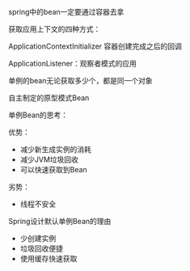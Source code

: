 spring中的bean一定要通过容器去拿



获取应用上下文的四种方式：

ApplicationContextInitializer 容器创建完成之后的回调

ApplicationListener：观察者模式的应用



单例的bean无论获取多少个，都是同一个对象

自主制定的原型模式Bean



单例Bean的思考：

优势：

- 减少新生成实例的消耗
- 减少JVM垃圾回收
- 可以快速获取到Bean

劣势：

- 线程不安全

Spring设计默认单例Bean的理由

- 少创建实例
- 垃圾回收便捷
- 使用缓存快速获取

